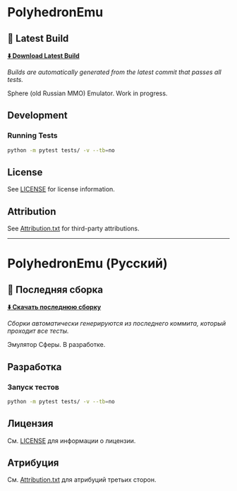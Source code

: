 # PolyhedronEmu
## 🚀 Latest Build

**[⬇️ Download Latest Build](https://github.com/knelse/PolyhedronEmu/releases?q=build&expanded=true)**

*Builds are automatically generated from the latest commit that passes all tests.*

Sphere (old Russian MMO) Emulator. Work in progress.

## Development

### Running Tests
```bash
python -m pytest tests/ -v --tb=no
```

## License

See [LICENSE](LICENSE) for license information.

## Attribution

See [Attribution.txt](Attribution.txt) for third-party attributions.

---

# PolyhedronEmu (Русский)
## 🚀 Последняя сборка

**[⬇️ Скачать последнюю сборку](https://github.com/knelse/PolyhedronEmu/releases?q=build&expanded=true)**

*Сборки автоматически генерируются из последнего коммита, который проходит все тесты.*

Эмулятор Сферы. В разработке.

## Разработка

### Запуск тестов
```bash
python -m pytest tests/ -v --tb=no
```

## Лицензия

См. [LICENSE](LICENSE) для информации о лицензии.

## Атрибуция

См. [Attribution.txt](Attribution.txt) для атрибуций третьих сторон.